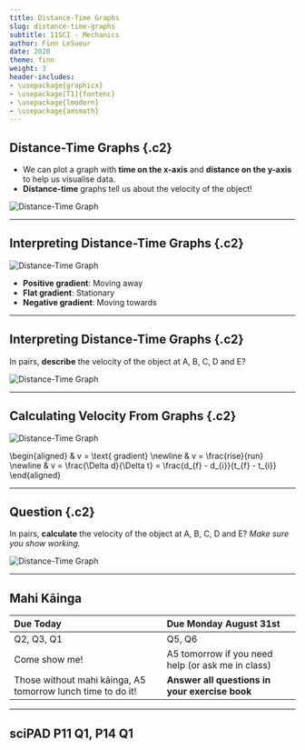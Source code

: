 ```yaml
---
title: Distance-Time Graphs
slug: distance-time-graphs
subtitle: 11SCI - Mechanics
author: Finn LeSueur
date: 2020
theme: finn
weight: 3
header-includes:
- \usepackage{graphicx}
- \usepackage[T1]{fontenc}
- \usepackage{lmodern}
- \usepackage{amsmath}
---
```


## Distance-Time Graphs {.c2}

- We can plot a graph with __time on the x-axis__ and __distance on the y-axis__ to help us visualise data.
- __Distance-time__ graphs tell us about the velocity of the object!

![](../assets/1-distance-time-graph.png "Distance-Time Graph")

---

## Interpreting Distance-Time Graphs  {.c2}

![](../assets/1-distance-time-graph.png "Distance-Time Graph")

- __Positive gradient__: Moving away
- __Flat gradient__: Stationary
- __Negative gradient__: Moving towards

---

## Interpreting Distance-Time Graphs {.c2}

In pairs, __describe__ the velocity of the object at A, B, C, D and E?

![](../assets/1-distance-time-graph.png "Distance-Time Graph")

---

## Calculating Velocity From Graphs {.c2}

![](../assets/1-distance-time-graph.png "Distance-Time Graph")

\begin{aligned}
    & v = \text{ gradient} \newline
    & v = \frac{rise}{run} \newline
    & v = \frac{\Delta d}{\Delta t} = \frac{d_{f} - d_{i}}{t_{f} - t_{i}}
\end{aligned}


---

## Question {.c2}

In pairs, __calculate__ the velocity of the object at A, B, C, D and E? _Make sure you show working._

![](../assets/1-distance-time-graph.png "Distance-Time Graph")

---

## Mahi Kāinga

| Due Today                                                   | Due Monday August 31st                            |
|:------------------------------------------------------------|:--------------------------------------------------|
| Q2, Q3, Q1                                                  | Q5, Q6                                            |
| Come show me!                                               | A5 tomorrow if you need help (or ask me in class) |
| Those without mahi kāinga, A5 tomorrow lunch time to do it! | __Answer all questions in your exercise book__    |

---

## sciPAD P11 Q1, P14 Q1
